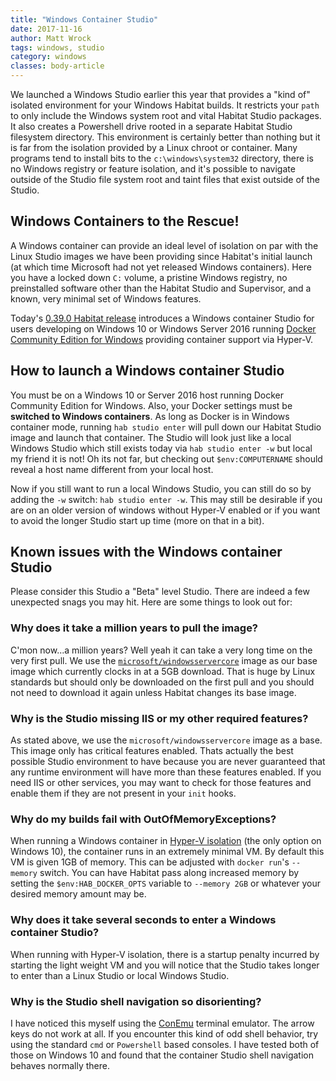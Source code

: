 ```yaml
---
title: "Windows Container Studio"
date: 2017-11-16
author: Matt Wrock
tags: windows, studio
category: windows
classes: body-article
---
```


We launched a Windows Studio earlier this year that provides a "kind of" isolated environment for your Windows Habitat builds. It restricts your `path` to only include the Windows system root and vital Habitat Studio packages. It also creates a Powershell drive rooted in a separate Habitat Studio filesystem directory. This environment is certainly better than nothing but it is far from the isolation provided by a Linux chroot or container. Many programs tend to install bits to the `c:\windows\system32` directory, there is no Windows registry or feature isolation, and it's possible to navigate outside of the Studio file system root and taint files that exist outside of the Studio.

## Windows Containers to the Rescue!

A Windows container can provide an ideal level of isolation on par with the Linux Studio images we have been providing since Habitat's initial launch (at which time Microsoft had not yet released Windows containers). Here you have a locked down `C:` volume, a pristine Windows registry, no preinstalled software other than the Habitat Studio and Supervisor, and a known, very minimal set of Windows features.

Today's [0.39.0 Habitat release](https://github.com/habitat-sh/habitat/releases/tag/0.39.0) introduces a Windows container Studio for users developing on Windows 10 or Windows Server 2016 running [Docker Community Edition for Windows](https://store.docker.com/editions/community/docker-ce-desktop-windows) providing container support via Hyper-V.

## How to launch a Windows container Studio

You must be on a Windows 10 or Server 2016 host running Docker Community Edition for Windows. Also, your Docker settings must be **switched to Windows containers**. As long as Docker is in Windows container mode, running `hab studio enter` will pull down our Habitat Studio image and launch that container. The Studio will look just like a local Windows Studio which still exists today via `hab studio enter -w` but local my friend it is not! Oh its not far, but checking out `$env:COMPUTERNAME` should reveal a host name different from your local host.

Now if you still want to run a local Windows Studio, you can still do so by adding the `-w` switch: `hab studio enter -w`. This may still be desirable if you are on an older version of windows without Hyper-V enabled or if you want to avoid the longer Studio start up time (more on that in a bit).

## Known issues with the Windows container Studio

Please consider this Studio a "Beta" level Studio. There are indeed a few unexpected snags you may hit. Here are some things to look out for:

### Why does it take a million years to pull the image?

C'mon now...a million years? Well yeah it can take a very long time on the very first pull. We use the [`microsoft/windowsservercore`](https://hub.docker.com/r/microsoft/windowsservercore/) image as our base image which currently clocks in at a 5GB download. That is huge by Linux standards but should only be downloaded on the first pull and you should not need to download it again unless Habitat changes its base image.

### Why is the Studio missing IIS or my other required features?

As stated above, we use the `microsoft/windowsservercore` image as a base. This image only has critical features enabled. Thats actually the best possible Studio environment to have because you are never guaranteed that any runtime environment will have more than these features enabled. If you need IIS or other services, you may want to check for those features and enable them if they are not present in your `init` hooks.

### Why do my builds fail with OutOfMemoryExceptions?

When running a Windows container in [Hyper-V isolation](https://docs.microsoft.com/en-us/virtualization/windowscontainers/manage-containers/hyperv-container) (the only option on Windows 10), the container runs in an extremely minimal VM. By default this VM is given 1GB of memory. This can be adjusted with `docker run`'s `--memory` switch. You can have Habitat pass along increased memory by setting the `$env:HAB_DOCKER_OPTS` variable to `--memory 2GB` or whatever your desired memory amount may be.

### Why does it take several seconds to enter a Windows container Studio?

When running with Hyper-V isolation, there is a startup penalty incurred by starting the light weight VM and you will notice that the Studio takes longer to enter than a Linux Studio or local Windows Studio.

### Why is the Studio shell navigation so disorienting?

I have noticed this myself using the [ConEmu](https://conemu.github.io/) terminal emulator. The arrow keys do not work at all. If you encounter this kind of odd shell behavior, try using the standard `cmd` or `Powershell` based consoles. I have tested both of those on Windows 10 and found that the container Studio shell navigation behaves normally there.
